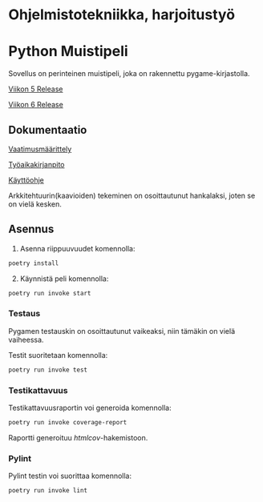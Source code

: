 # Ohjelmistotekniikka, harjoitustyö

# Python Muistipeli

Sovellus on perinteinen muistipeli, joka on rakennettu pygame-kirjastolla.

[Viikon 5 Release](https://github.com/VoxBorealis/ot-harjoitustyo/releases/tag/viikko5)

[Viikon 6 Release](https://github.com/VoxBorealis/ot-harjoitustyo/releases/tag/viikko6)


## Dokumentaatio

[Vaatimusmäärittely](https://github.com/VoxBorealis/ot-harjoitustyo/blob/main/dokumentaatio/vaatimusmaarittely.md)

[Työaikakirjanpito](https://github.com/VoxBorealis/ot-harjoitustyo/blob/main/dokumentaatio/tuntikirjanpito.md)

[Käyttöohje](https://github.com/VoxBorealis/ot-harjoitustyo/blob/main/dokumentaatio/kayttoohje.md)

Arkkitehtuurin(kaavioiden) tekeminen on osoittautunut hankalaksi, joten se on vielä kesken.

## Asennus

1. Asenna riippuuvuudet komennolla:

```bash
poetry install
```

2. Käynnistä peli komennolla:

```bash
poetry run invoke start
```

### Testaus

Pygamen testauskin on osoittautunut vaikeaksi, niin tämäkin on vielä vaiheessa.

Testit suoritetaan komennolla:

```bash
poetry run invoke test
```

### Testikattavuus

Testikattavuusraportin voi generoida komennolla:

```bash
poetry run invoke coverage-report
```

Raportti generoituu _htmlcov_-hakemistoon.

### Pylint

Pylint testin voi suorittaa komennolla:

```bash
poetry run invoke lint
```
